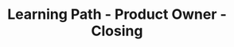 ---
layout: learning-path-page
show_meta: false
title: Learning Path - Product Owner - Closing
learning_path_article: null
learning_path_group: Product Owner
learning_path_menu_title: 06 - Closing
learning_path_position: 6
---